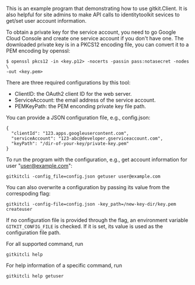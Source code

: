This is an example program that demonstrating how to use gitkit.Client. It is
also helpful for site admins to make API calls to identitytoolkit sevices to
get/set user account information.

To obtain a private key for the service account, you need to go Google Cloud
Console and create one service account if you don't have one. The downloaded
private key is in a PKCS12 encoding file, you can convert it to a PEM encoding
by openssl:
```
$ openssl pkcs12 -in <key.p12> -nocerts -passin pass:notasecret -nodes \
-out <key.pem>
```

There are three required configurations by this tool:
- ClientID: the OAuth2 client ID for the web server.
- ServiceAccount: the email address of the service account.
- PEMKeyPath: the PEM enconding private key file path.

You can provide a JSON configuration file, e.g., config.json:
```
{
  "clientId": "123.apps.googleusercontent.com",
  "serviceAccount": "123-abc@developer.gserviceaccount.com",
  "keyPath": "/dir-of-your-key/private-key.pem"
}
```

To run the program with the configuration, e.g., get account information for
user "user@example.com":
```
gitkitcli -config_file=config.json getuser user@example.com
```

You can also overwrite a configuration by passing its value from the
correspoding flag:
```
gitkitcli -config-file=config.json -key_path=/new-key-dir/key.pem createuser
```

If no configuration file is provided through the flag, an environment variable
`GITKIT_CONFIG_FILE` is checked. If it is set, its value is used as the
configuration file path.

For all supported command, run
```
gitkitcli help
```
For help information of a specific command, run
```
gitkitcli help getuser
```
